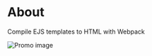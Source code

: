 # About

Compile EJS templates to HTML with Webpack

![][promo]

[promo]: https://store.1ddk.ru/html-webpack-quickstart/promo.png "Promo image"

